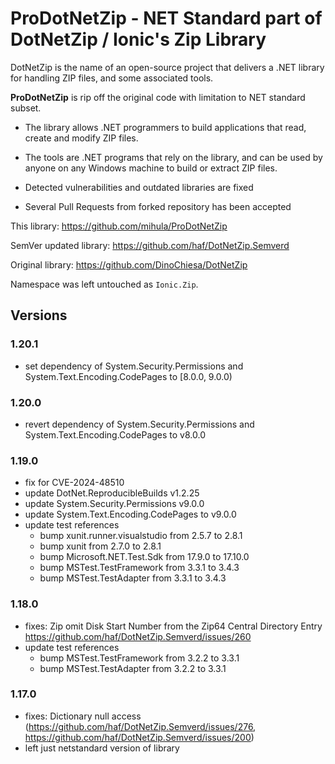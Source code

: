 # ProDotNetZip - NET Standard part of DotNetZip / Ionic's Zip Library

DotNetZip is the name of an open-source project that delivers a .NET
library for handling ZIP files, and some associated tools.

**ProDotNetZip** is rip off the original code with limitation to NET standard subset.

 - The library allows .NET programmers to build applications
   that read, create and modify ZIP files.

 - The tools are .NET programs that rely on the library, and can be used
   by anyone on any Windows machine to build or extract ZIP files.
   
 - Detected vulnerabilities and outdated libraries are fixed
 
 - Several Pull Requests from forked repository has been accepted


This library: https://github.com/mihula/ProDotNetZip

SemVer updated library: https://github.com/haf/DotNetZip.Semverd

Original library: https://github.com/DinoChiesa/DotNetZip

Namespace was left untouched as `Ionic.Zip`.

## Versions

### 1.20.1
  - set dependency of System.Security.Permissions and System.Text.Encoding.CodePages to [8.0.0, 9.0.0)
    
### 1.20.0
  - revert dependency of System.Security.Permissions and System.Text.Encoding.CodePages to v8.0.0

### 1.19.0
  - fix for CVE-2024-48510
  - update DotNet.ReproducibleBuilds v1.2.25
  - update System.Security.Permissions v9.0.0
  - update System.Text.Encoding.CodePages to v9.0.0
  - update test references
    - bump xunit.runner.visualstudio from 2.5.7 to 2.8.1
    - bump xunit from 2.7.0 to 2.8.1
    - bump Microsoft.NET.Test.Sdk from 17.9.0 to 17.10.0
    - bump MSTest.TestFramework from 3.3.1 to 3.4.3
    - bump MSTest.TestAdapter from 3.3.1 to 3.4.3

### 1.18.0
  - fixes: Zip omit Disk Start Number from the Zip64 Central Directory Entry
    https://github.com/haf/DotNetZip.Semverd/issues/260
  - update test references
    - bump MSTest.TestFramework from 3.2.2 to 3.3.1
    - bump MSTest.TestAdapter from 3.2.2 to 3.3.1

### 1.17.0
  - fixes: Dictionary null access (https://github.com/haf/DotNetZip.Semverd/issues/276, https://github.com/haf/DotNetZip.Semverd/issues/200)
  - left just netstandard version of library
